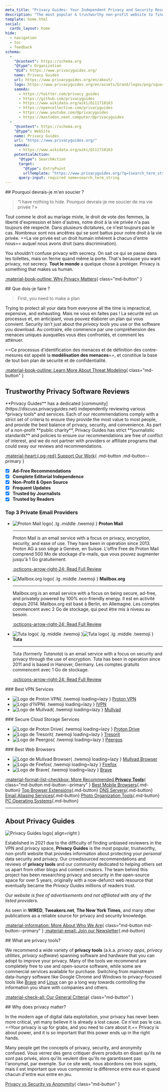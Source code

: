 ```yaml
---
meta_title: "Privacy Guides: Your Independent Privacy and Security Resource"
description: "The most popular & trustworthy non-profit website to find privacy tools and learn about protecting your digital life. Ad & affiliate free, high quality reviews."
template: home.html
social:
  cards_layout: home
hide:
  - navigation
  - toc
  - feedback
schema:
  - 
    "@context": https://schema.org
    "@type": Organization
    "@id": https://www.privacyguides.org/
    name: Privacy Guides
    url: https://www.privacyguides.org/en/about/
    logo: https://www.privacyguides.org/en/assets/brand/logos/png/square/pg-yellow.png
    sameAs:
      - https://twitter.com/privacy_guides
      - https://github.com/privacyguides
      - https://www.wikidata.org/wiki/Q111710163
      - https://opencollective.com/privacyguides
      - https://www.youtube.com/@privacyguides
      - https://mastodon.neat.computer/@privacyguides
  - 
    "@context": https://schema.org
    "@type": WebSite
    name: Privacy Guides
    url: "https://www.privacyguides.org/"
    sameAs:
      - https://www.wikidata.org/wiki/Q111710163
    potentialAction:
      "@type": SearchAction
      target:
        "@type": EntryPoint
        urlTemplate: "https://www.privacyguides.org/?q={search_term_string}"
      query-input: required name=search_term_string
---
```


<!-- markdownlint-disable -->
<div class="grid" markdown>
<div markdown>
## Pourquoi devrais-je m'en soucier ?

> “I have nothing to hide. Pourquoi devrais-je me soucier de ma vie privée ? »

Tout comme le droit au mariage mixte, le droit de vote des femmes, la liberté d'expression et bien d'autres, notre droit à la vie privée n'a pas toujours été respecté. Dans plusieurs dictatures, ce n'est toujours pas le cas. Nombreux sont nos ancêtres qui se sont battus pour notre droit à la vie privée. ==La vie privée est un droit humain inhérent à chacun d'entre nous== auquel nous avons droit (sans discrimination).

You shouldn't confuse privacy with secrecy. On sait ce qui se passe dans les toilettes, mais on ferme quand même la porte. That's because you want privacy, not secrecy. **Tout le monde** a quelque chose à protéger. Privacy is something that makes us human.

[:material-book-outline: Why Privacy Matters](basics/why-privacy-matters.md){ class="md-button" }
</div>

<div markdown>
## Que dois-je faire ?

> First, you need to make a plan

Trying to protect all your data from everyone all the time is impractical, expensive, and exhausting. Mais ne vous en faites pas ! La sécurité est un processus et, en anticipant, vous pouvez élaborer un plan qui vous convient. Security isn't just about the *privacy tools* you use or the software you download. Au contraire, elle commence par une compréhension des menaces uniques auxquelles vous êtes confrontés, et comment les atténuer.

==Ce processus d'identification des menaces et de définition des contre-mesures est appelé la **modélisation des menaces**==, et constitue la base de tout bon plan de sécurité et de confidentialité.

[:material-book-outline: Learn More About Threat Modeling](basics/threat-modeling.md){ class="md-button" }
</div>
</div>

## Trustworthy Privacy Software Reviews

<div class="grid" markdown>

<div markdown>
**Privacy Guides** has a dedicated [community](https://discuss.privacyguides.net) independently reviewing various *privacy tools* and services. Each of our recommendations comply with a strict set of criteria to ensure they provide the most value to most people, and provide the best balance of privacy, security, and convenience. As part of a non-profit **public charity**, Privacy Guides has strict **journalistic standards** and policies to ensure our recommendations are free of conflict of interest, and we do not partner with providers or affiliate programs that could sway our reviews and recommendations.

[:material-heart:{.pg-red} Support Our Work](about/donate.md){ .md-button .md-button--primary }
</div>

- [x] **Ad-Free Recommendations**
- [x] **Complete Editorial Independence**
- [x] **Non-Profit & Open Source**
- [x] **Frequent Updates**
- [x] **Trusted by Journalists**
- [x] **Trusted by Readers**

</div>

### Top 3 Private Email Providers

<div class="grid cards" markdown>

-   ![Proton Mail logo](assets/img/email/protonmail.svg){ .lg .middle .twemoji } **Proton Mail**

    ---

    Proton Mail is an email service with a focus on privacy, encryption, security, and ease of use. They have been in operation since 2013. Proton AG a son siège à Genève, en Suisse. L'offre Free de Proton Mail comprend 500 Mo de stockage d'e-mails, que vous pouvez augmenter jusqu'à 1 Go gratuitement.

    [:octicons-arrow-right-24: Read Full Review](email.md#proton-mail)

-   ![Mailbox.org logo](assets/img/email/mailboxorg.svg){ .lg .middle .twemoji } **Mailbox.org**

    ---

    Mailbox.org is an email service with a focus on being secure, ad-free, and privately powered by 100% eco-friendly energy. Il est en activité depuis 2014. Mailbox.org est basé à Berlin, en Allemagne. Les comptes commencent avec 2 Go de stockage, qui peut être mis à niveau au besoin.

    [:octicons-arrow-right-24: Read Full Review](email.md#mailboxorg)

-   ![Tuta logo](assets/img/email/tuta.svg#only-light){ .lg .middle .twemoji }![Tuta logo](assets/img/email/tuta-dark.svg#only-dark){ .lg .middle .twemoji } **Tuta**

    ---

    Tuta (formerly *Tutanota*) is an email service with a focus on security and privacy through the use of encryption. Tuta has been in operation since 2011 and is based in Hanover, Germany. Les comptes gratuits commencent avec 1 Go de stockage.

    [:octicons-arrow-right-24: Read Full Review](email.md#tuta)

</div>

<div class="grid" markdown>
<div markdown>
### Best VPN Services

<div class="grid cards" markdown>

- ![Logo de Proton VPN](assets/img/vpn/protonvpn.svg){ .twemoji loading=lazy } [Proton VPN](vpn.md#proton-vpn)
- ![Logo d'IVPN](assets/img/vpn/mini/ivpn.svg){ .twemoji loading=lazy } [IVPN](vpn.md#ivpn)
- ![Logo de Mullvad](assets/img/vpn/mullvad.svg){ .twemoji loading=lazy } [Mullvad](vpn.md#mullvad)

</div>
</div>

<div markdown>
### Secure Cloud Storage Services

<div class="grid cards" markdown>

- ![Logo de Proton Drive](assets/img/cloud/protondrive.svg){ .twemoji loading=lazy } [Proton Drive](cloud.md#proton-drive)
- ![Logo de Tresorit](assets/img/cloud/tresorit.svg){ .twemoji loading=lazy } [Tresorit](cloud.md#tresorit)
- ![Logo de Peergos](assets/img/cloud/peergos.svg){ .twemoji loading=lazy } [Peergos](cloud.md#peergos)

</div>
</div>

<div markdown>
### Best Web Browsers

<div class="grid cards" markdown>

- ![Logo de Mullvad Browser](assets/img/browsers/mullvad_browser.svg){ .twemoji loading=lazy } [Mullvad Browser](desktop-browsers.md#mullvad-browser)
- ![Logo de Firefox](assets/img/browsers/firefox.svg){ .twemoji loading=lazy } [Firefox](desktop-browsers.md#firefox)
- ![Logo de Brave](assets/img/browsers/brave.svg){ .twemoji loading=lazy } [Brave](desktop-browsers.md#brave)

</div>
</div>
</div>

[:material-format-list-checkbox: More Recommended **Privacy Tools**](tools.md){ class="md-button md-button--primary" }
[Best Mobile Browsers](mobile-browsers.md ""){.md-button} [Top Browser Extensions](browser-extensions.md ""){.md-button} [DNS Servers](dns.md ""){.md-button} [Email Aliasing Services](email-aliasing.md ""){.md-button} [Photo Organization Tools](photo-management.md ""){.md-button} [PC Operating Systems](desktop.md ""){.md-button}

---

## About Privacy Guides

![Privacy Guides logo](assets/brand/logos/png/square/pg-yellow.png){ align=right }

Established in 2021 due to the difficulty of finding unbiased reviewers in the VPN and privacy space, **Privacy Guides** is the most popular, trustworthy, non-profit website that provides information about protecting your *personal* data security and privacy. Our crowdsourced recommendations and reviews of **privacy tools** and our community dedicated to helping others set us apart from other blogs and content creators. The team behind this project has been researching privacy and security in the open-source space for over 5 years, originally with a now-defunct web resource that eventually became the *Privacy Guides* millions of readers trust.

*Our website is free of advertisements and not affiliated with any of the listed providers.*

As seen in **WIRED**, **Tweakers.net**, **The New York Times**, and many other publications as a reliable source for privacy and security knowledge.

[:material-information: More About Who We Are](about.md){ class="md-button md-button--primary" } [:material-email: Join our Newsletter](https://blog.privacyguides.org/#/portal/signup ""){.md-button}

<div class="grid" markdown>
<div markdown>
## What are privacy tools?

We recommend a wide variety of **privacy tools** (a.k.a. *privacy apps*, *privacy utilities*, *privacy software*) spanning software and hardware that you can adopt to improve your privacy. Many of the tools we recommend are completely free to use and open-source software, while some are commercial services available for purchase. Switching from mainstream data-hungry software like Google Chrome and Windows to privacy-focused tools like [Brave](desktop-browsers.md#brave) and [Linux](desktop.md) can go a long way towards controlling the information you share with companies and others.

[:material-check-all: Our General Criteria](about/criteria.md){ class="md-button" }
</div>

<div markdown>
## Why does privacy matter?

In the modern age of digital data exploitation, your privacy has never been more critical, yet many believe it is already a lost cause. Ce n'est pas le cas. ==Your privacy is up for grabs, and you need to care about it.== Privacy is about power, and it is so important that this power ends up in the right hands.

Many people get the concepts of privacy, security, and anonymity confused. Vous verrez des gens critiquer divers produits en disant qu'ils ne sont pas privés, alors qu'ils veulent dire qu'ils ne garantissent pas l'anonymat, par exemple. Sur ce site web, nous abordons ces trois sujets, mais il est important que vous compreniez la différence entre eux et quand chacun d'entre eux entre en jeu.

[Privacy vs Security vs Anonymity](basics/why-privacy-matters.md#what-is-privacy){ class="md-button" }
</div>
</div>
